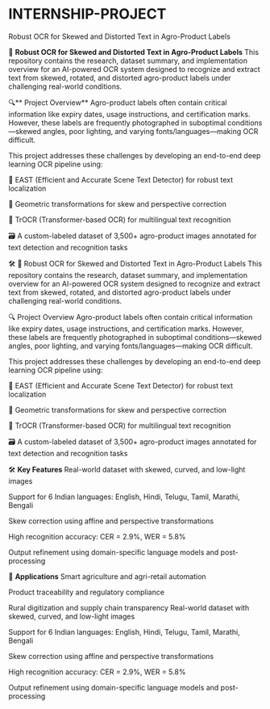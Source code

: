 # INTERNSHIP-PROJECT
Robust OCR for Skewed and Distorted Text in Agro-Product Labels


📘 **Robust OCR for Skewed and Distorted Text in Agro-Product Labels**
This repository contains the research, dataset summary, and implementation overview for an AI-powered OCR system designed to recognize and extract text from skewed, rotated, and distorted agro-product labels under challenging real-world conditions.

🔍** Project Overview**
Agro-product labels often contain critical information like expiry dates, usage instructions, and certification marks. However, these labels are frequently photographed in suboptimal conditions—skewed angles, poor lighting, and varying fonts/languages—making OCR difficult.

This project addresses these challenges by developing an end-to-end deep learning OCR pipeline using:

🧠 EAST (Efficient and Accurate Scene Text Detector) for robust text localization

🔁 Geometric transformations for skew and perspective correction

📖 TrOCR (Transformer-based OCR) for multilingual text recognition

🗃️ A custom-labeled dataset of 3,500+ agro-product images annotated for text detection and recognition tasks

🛠️ 📘 Robust OCR for Skewed and Distorted Text in Agro-Product Labels
This repository contains the research, dataset summary, and implementation overview for an AI-powered OCR system designed to recognize and extract text from skewed, rotated, and distorted agro-product labels under challenging real-world conditions.

🔍 Project Overview
Agro-product labels often contain critical information like expiry dates, usage instructions, and certification marks. However, these labels are frequently photographed in suboptimal conditions—skewed angles, poor lighting, and varying fonts/languages—making OCR difficult.

This project addresses these challenges by developing an end-to-end deep learning OCR pipeline using:

🧠 EAST (Efficient and Accurate Scene Text Detector) for robust text localization

🔁 Geometric transformations for skew and perspective correction

📖 TrOCR (Transformer-based OCR) for multilingual text recognition

🗃️ A custom-labeled dataset of 3,500+ agro-product images annotated for text detection and recognition tasks

🛠️ **Key Features**
Real-world dataset with skewed, curved, and low-light images

Support for 6 Indian languages: English, Hindi, Telugu, Tamil, Marathi, Bengali

Skew correction using affine and perspective transformations

High recognition accuracy: CER = 2.9%, WER = 5.8%

Output refinement using domain-specific language models and post-processing

📌 **Applications**
Smart agriculture and agri-retail automation

Product traceability and regulatory compliance

Rural digitization and supply chain transparency
Real-world dataset with skewed, curved, and low-light images

Support for 6 Indian languages: English, Hindi, Telugu, Tamil, Marathi, Bengali

Skew correction using affine and perspective transformations

High recognition accuracy: CER = 2.9%, WER = 5.8%

Output refinement using domain-specific language models and post-processing

